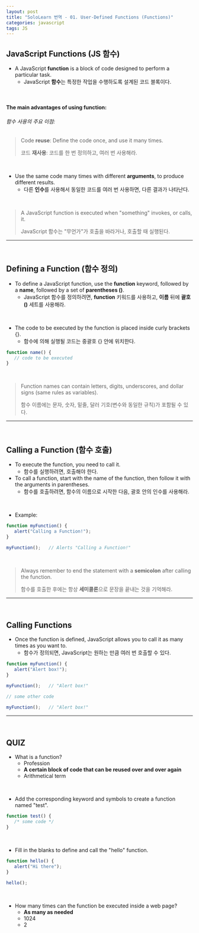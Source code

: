 ```yaml
---
layout: post
title: "SoloLearn 번역 - 01. User-Defined Functions (Functions)"
categories: javascript
tags: JS
---
```


## JavaScript Functions (JS 함수)

- A JavaScript **function** is a block of code designed to perform a particular task.
  - JavaScript **함수**는 특정한 작업을 수행하도록 설계된 코드 블록이다.

<br>

#### The main advantages of using function:

###### 함수 사용의 주요 이점:

> Code **reuse**: Define the code once, and use it many times.
>
> 코드 **재사용**: 코드를 한 번 정의하고, 여러 번 사용해라.

<br>

- Use the same code many times with different **arguments**, to produce different results.
  - 다른 **인수**를 사용해서 동일한 코드를 여러 번 사용하면, 다른 결과가 나타난다.

<br>

> A JavaScript function is executed when "something" invokes, or calls, it.
>
> JavaScript 함수는 "무언가"가 호출을 바라거나, 호출할 때 실행된다.

------

<br>

## Defining a Function (함수 정의)

- To define a JavaScript function, use the **function** keyword, followed by a **name**, followed by a set of **parentheses ()**.
  - JavaScript 함수를 정의하려면, **function** 키워드를 사용하고, **이름** 뒤에 **괄호 ()** 세트를 사용해라.

<br>

- The code to be executed by the function is placed inside curly brackets {}.
  - 함수에 의해 실행될 코드는 중괄호 {} 안에 위치한다.

```js
function name() {
   // code to be executed
}
```

<br>

> Function names can contain letters, digits, underscores, and dollar signs (same rules as variables).
>
> 함수 이름에는 문자, 숫자, 밑줄, 달러 기호(변수와 동일한 규칙)가 포함될 수 있다.

------

<br>

## Calling a Function (함수 호출)

- To execute the function, you need to call it.
  - 함수를 실행하려면, 호출해야 한다.
- To call a function, start with the name of the function, then follow it with the arguments in parentheses.
  - 함수를 호출하려면, 함수의 이름으로 시작한 다음, 괄호 안의 인수를 사용해라.

<br>

- Example:

```js
function myFunction() {
   alert("Calling a Function!");
}

myFunction();	// Alerts "Calling a Function!"
```

<br>

> Always remember to end the statement with a **semicolon** after calling the function.
>
> 함수를 호출한 후에는 항상 **세미콜론**으로 문장을 끝내는 것을 기억해라.

------

<br>

## Calling Functions

- Once the function is defined, JavaScript allows you to call it as many times as you want to.
  - 함수가 정의되면, JavaScript는 원하는 만큼 여러 번 호출할 수 있다.

```js
function myFunction() {
   alert("Alert box!");
}

myFunction();	// "Alert box!"

// some other code

myFunction();	// "Alert box!"
```

------

<br>

## QUIZ

- What is a function?
  - Profession
  - **A certain block of code that can be reused over and over again**
  - Arithmetical term

<br>

- Add the corresponding keyword and symbols to create a function named "test".

```js
function test() {
   /* some code */
}
```

<br>

- Fill in the blanks to define and call the "hello" function.

```js
function hello() {
   alert("Hi there");
}

hello();
```

<br>

- How many times can the function be executed inside a web page?
  - **As many as needed**
  - 1024
  - 2

<br>